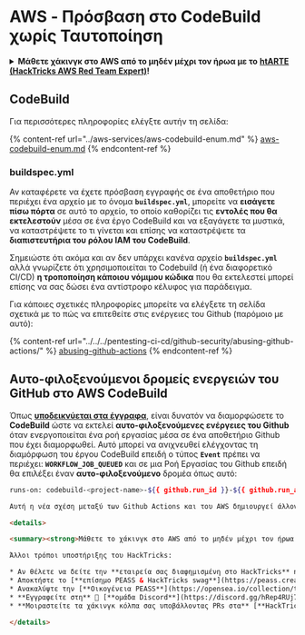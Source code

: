 # AWS - Πρόσβαση στο CodeBuild χωρίς Ταυτοποίηση

<details>

<summary><strong>Μάθετε χάκινγκ στο AWS από το μηδέν μέχρι τον ήρωα με το</strong> <a href="https://training.hacktricks.xyz/courses/arte"><strong>htARTE (HackTricks AWS Red Team Expert)</strong></a><strong>!</strong></summary>

Άλλοι τρόποι υποστήριξης του HackTricks:

* Αν θέλετε να δείτε την **εταιρεία σας διαφημισμένη στο HackTricks** ή να **κατεβάσετε το HackTricks σε μορφή PDF** ελέγξτε τα [**ΣΧΕΔΙΑ ΣΥΝΔΡΟΜΗΣ**](https://github.com/sponsors/carlospolop)!
* Αποκτήστε το [**επίσημο PEASS & HackTricks swag**](https://peass.creator-spring.com)
* Ανακαλύψτε [**την Οικογένεια PEASS**](https://opensea.io/collection/the-peass-family), τη συλλογή μας από αποκλειστικά [**NFTs**](https://opensea.io/collection/the-peass-family)
* **Εγγραφείτε** στην 💬 [**ομάδα Discord**](https://discord.gg/hRep4RUj7f) ή στην [**ομάδα τηλεγραφήματος**](https://t.me/peass) ή **ακολουθήστε** μας στο **Twitter** 🐦 [**@hacktricks\_live**](https://twitter.com/hacktricks\_live)**.**
* **Μοιραστείτε τα χάκινγκ κόλπα σας υποβάλλοντας PRs** στα [**HackTricks**](https://github.com/carlospolop/hacktricks) και [**HackTricks Cloud**](https://github.com/carlospolop/hacktricks-cloud) αποθετήρια του github.

</details>

## CodeBuild

Για περισσότερες πληροφορίες ελέγξτε αυτήν τη σελίδα:

{% content-ref url="../aws-services/aws-codebuild-enum.md" %}
[aws-codebuild-enum.md](../aws-services/aws-codebuild-enum.md)
{% endcontent-ref %}

### buildspec.yml

Αν καταφέρετε να έχετε πρόσβαση εγγραφής σε ένα αποθετήριο που περιέχει ένα αρχείο με το όνομα **`buildspec.yml`**, μπορείτε να **εισάγετε πίσω πόρτα** σε αυτό το αρχείο, το οποίο καθορίζει τις **εντολές που θα εκτελεστούν** μέσα σε ένα έργο CodeBuild και να εξαγάγετε τα μυστικά, να καταστρέψετε το τι γίνεται και επίσης να καταστρέψετε τα **διαπιστευτήρια του ρόλου IAM του CodeBuild**.

Σημειώστε ότι ακόμα και αν δεν υπάρχει κανένα αρχείο **`buildspec.yml`** αλλά γνωρίζετε ότι χρησιμοποιείται το Codebuild (ή ένα διαφορετικό CI/CD) **η τροποποίηση κάποιου νόμιμου κώδικα** που θα εκτελεστεί μπορεί επίσης να σας δώσει ένα αντίστροφο κέλυφος για παράδειγμα.

Για κάποιες σχετικές πληροφορίες μπορείτε να ελέγξετε τη σελίδα σχετικά με το πώς να επιτεθείτε στις ενέργειες του Github (παρόμοιο με αυτό):

{% content-ref url="../../../pentesting-ci-cd/github-security/abusing-github-actions/" %}
[abusing-github-actions](../../../pentesting-ci-cd/github-security/abusing-github-actions/)
{% endcontent-ref %}

## Αυτο-φιλοξενούμενοι δρομείς ενεργειών του GitHub στο AWS CodeBuild <a href="#action-runner" id="action-runner"></a>

Όπως [**υποδεικνύεται στα έγγραφα**](https://docs.aws.amazon.com/codebuild/latest/userguide/action-runner.html), είναι δυνατόν να διαμορφώσετε το **CodeBuild** ώστε να εκτελεί **αυτο-φιλοξενούμενες ενέργειες του Github** όταν ενεργοποιείται ένα ροή εργασίας μέσα σε ένα αποθετήριο Github που έχει διαμορφωθεί. Αυτό μπορεί να ανιχνευθεί ελέγχοντας τη διαμόρφωση του έργου CodeBuild επειδή ο τύπος **`Event`** πρέπει να περιέχει: **`WORKFLOW_JOB_QUEUED`** και σε μια Ροή Εργασίας του Github επειδή θα επιλέξει έναν **αυτο-φιλοξενούμενο** δρομέα όπως αυτό:
```bash
runs-on: codebuild-<project-name>-${{ github.run_id }}-${{ github.run_attempt }}
```
```html
Αυτή η νέα σχέση μεταξύ των Github Actions και του AWS δημιουργεί άλλον έναν τρόπο να διακινδυνεύσετε το AWS από το Github καθώς ο κώδικας στο Github θα εκτελείται σε ένα έργο CodeBuild με έναν συνδεδεμένο ρόλο IAM.

<details>

<summary><strong>Μάθετε το χάκινγκ στο AWS από το μηδέν μέχρι τον ήρωα με το</strong> <a href="https://training.hacktricks.xyz/courses/arte"><strong>htARTE (HackTricks AWS Red Team Expert)</strong></a><strong>!</strong></summary>

Άλλοι τρόποι υποστήριξης του HackTricks:

* Αν θέλετε να δείτε την **εταιρεία σας διαφημισμένη στο HackTricks** ή να **κατεβάσετε το HackTricks σε μορφή PDF** ελέγξτε τα [**ΣΧΕΔΙΑ ΣΥΝΔΡΟΜΗΣ**](https://github.com/sponsors/carlospolop)!
* Αποκτήστε το [**επίσημο PEASS & HackTricks swag**](https://peass.creator-spring.com)
* Ανακαλύψτε την [**Οικογένεια PEASS**](https://opensea.io/collection/the-peass-family), τη συλλογή μας από αποκλειστικά [**NFTs**](https://opensea.io/collection/the-peass-family)
* **Εγγραφείτε στη** 💬 [**ομάδα Discord**](https://discord.gg/hRep4RUj7f) ή στη [**ομάδα telegram**](https://t.me/peass) ή **ακολουθήστε** μας στο **Twitter** 🐦 [**@hacktricks\_live**](https://twitter.com/hacktricks\_live)**.**
* **Μοιραστείτε τα χάκινγκ κόλπα σας υποβάλλοντας PRs στα** [**HackTricks**](https://github.com/carlospolop/hacktricks) και [**HackTricks Cloud**](https://github.com/carlospolop/hacktricks-cloud) αποθετήρια στο github.

</details>
```
